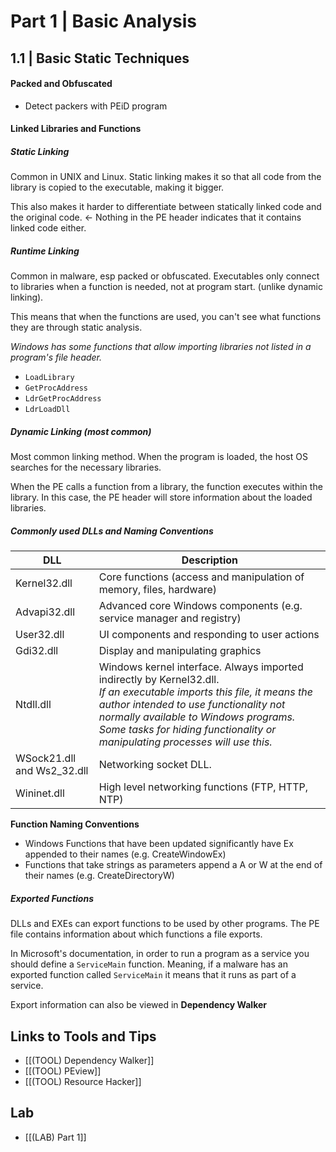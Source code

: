 # Part 1 | Basic Analysis
## 1.1 | Basic Static Techniques
#### Packed and Obfuscated
- Detect packers with PEiD program

#### Linked Libraries and Functions
##### Static Linking
Common in UNIX and Linux. Static linking makes it so that all code from the library is copied to the executable, making it bigger. 

This also makes it harder to differentiate between statically linked code and the original code. <- Nothing in the PE header indicates that it contains linked code either. 

##### Runtime Linking
Common in malware, esp packed or obfuscated. Executables only connect to libraries when a function is needed, not at program start. (unlike dynamic linking).

This means that when the functions are used, you can't see what functions they are through static analysis.

*Windows has some functions that allow importing libraries not listed in a program's file header.*
- `LoadLibrary` 
- `GetProcAddress`
- `LdrGetProcAddress`
- `LdrLoadDll`

##### Dynamic Linking (most common)
Most common linking method. When the program is loaded, the host OS searches for the necessary libraries. 

When the PE calls a function from a library, the function executes within the library.
In this case, the PE header will store information about the loaded libraries.

##### Commonly used DLLs and Naming Conventions

| DLL                        | Description                                                                                                                                                                                                                                                                               |
| -------------------------- | ----------------------------------------------------------------------------------------------------------------------------------------------------------------------------------------------------------------------------------------------------------------------------------------- |
| Kernel32.dll               | Core functions (access and manipulation of memory, files, hardware)                                                                                                                                                                                                                       |
| Advapi32.dll               | Advanced core Windows components (e.g. service manager and registry)                                                                                                                                                                                                                      |
| User32.dll                 | UI components and responding to user actions                                                                                                                                                                                                                                              |
| Gdi32.dll                  | Display and manipulating graphics                                                                                                                                                                                                                                                         |
| Ntdll.dll                  | Windows kernel interface. Always imported indirectly by Kernel32.dll.<br>*If an executable imports this file, it means the author intended to use functionality not normally available to Windows programs. Some tasks for hiding functionality or manipulating processes will use this.* |
| WSock21.dll and Ws2_32.dll | Networking socket DLL.                                                                                                                                                                                                                                                                    |
| Wininet.dll                | High level networking functions (FTP, HTTP, NTP)                                                                                                                                                                                                                                          |

**Function Naming Conventions**
- Windows Functions that have been updated significantly have Ex appended to their names (e.g. CreateWindowEx)
- Functions that take strings as parameters append a A or W at the end of their names (e.g. CreateDirectoryW)
##### Exported Functions
DLLs and EXEs can export functions to be used by other programs. The PE file contains information about which functions a file exports.

In Microsoft's documentation, in order to run a program as a service you should define a `ServiceMain` function. Meaning, if a malware has an exported function called `ServiceMain` it means that it runs as part of a service.

Export information can also be viewed in **Dependency Walker**

## Links to Tools and Tips
- [[(TOOL) Dependency Walker]]
- [[(TOOL) PEview]]
- [[(TOOL) Resource Hacker]]

## Lab
- [[(LAB) Part 1]]
